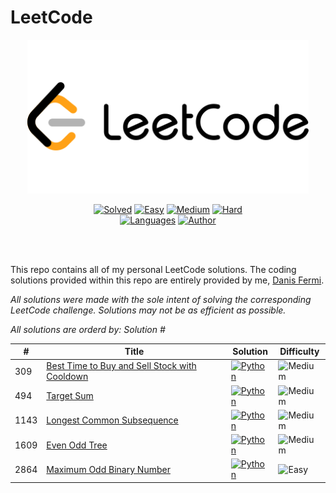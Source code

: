 # LeetCode

<div align="center">
<img src="https://github.com/danisfermi/CodingPractice/raw/main/leetcode/leetcode-ico.png" width="450" height="auto"/>

[![Solved](https://img.shields.io/badge/Solved-5/3064-337ab7.svg?style=flat)](https://github.com/danisfermi/CodingPractice/leetcode/2024)
[![Easy](https://img.shields.io/badge/Easy-1-5cb85c.svg?style=flat)](https://github.com/danisfermi/CodingPractice/leetcode/2024)
[![Medium](https://img.shields.io/badge/Medium-4-f0ad4e.svg?style=flat)](https://github.com/danisfermi/CodingPractice/leetcode/2024)
[![Hard](https://img.shields.io/badge/Hard-0-d9534f.svg?style=flat)](https://github.com/danisfermi/CodingPractice/leetcode/2024)
</br>
[![Languages](https://img.shields.io/badge/Languages-Python-red.svg?style=flat)](https://github.com/danisfermi/CodingPractice/leetcode/2024)
[![Author](https://img.shields.io/badge/Author-Danis%20Fermi-blue.svg?style=flat)](https://github.com/danisfermi/CodingPractice/leetcode/2024)

</div>
</br>
</br>

This repo contains all of my personal LeetCode solutions. The coding solutions provided within this repo are entirely provided by me, [Danis Fermi]().

_All solutions were made with the sole intent of solving the corresponding LeetCode challenge. Solutions may not be as efficient as possible._

_All solutions are orderd by: Solution #_

| # | Title | Solution | Difficulty |
|---| ----- | -------- | ---------- |
|309|[Best Time to Buy and Sell Stock with Cooldown](https://leetcode.com/problems/best-time-to-buy-and-sell-stock-with-cooldown/) | [![Python](https://img.shields.io/badge/Python--337ab7.svg?style=flat)](./python/309/maxProfit.py)|![Medium](https://img.shields.io/badge/Medium-f0ad4e.svg?style=flat)|
|494|[Target Sum](https://leetcode.com/problems/target-sum/) | [![Python](https://img.shields.io/badge/Python--337ab7.svg?style=flat)](./python/494/findTargetSumWays.py)|![Medium](https://img.shields.io/badge/Medium-f0ad4e.svg?style=flat)|
|1143|[Longest Common Subsequence](https://leetcode.com/problems/longest-common-subsequence/) | [![Python](https://img.shields.io/badge/Python--337ab7.svg?style=flat)](./python/1143/longestCommonSubsequence.py)|![Medium](https://img.shields.io/badge/Medium-f0ad4e.svg?style=flat)|
|1609|[Even Odd Tree](https://leetcode.com/problems/even-odd-tree/) | [![Python](https://img.shields.io/badge/Python--337ab7.svg?style=flat)](./python/1609/isEvenOddTree.py)|![Medium](https://img.shields.io/badge/Medium-f0ad4e.svg?style=flat)|
|2864|[Maximum Odd Binary Number](https://leetcode.com/problems/maximum-odd-binary-number/) | [![Python](https://img.shields.io/badge/Python--337ab7.svg?style=flat)](./python/2864/maximumOddBinaryNumber.py)|![Easy](https://img.shields.io/badge/Easy-5cb85c.svg?style=flat)|
